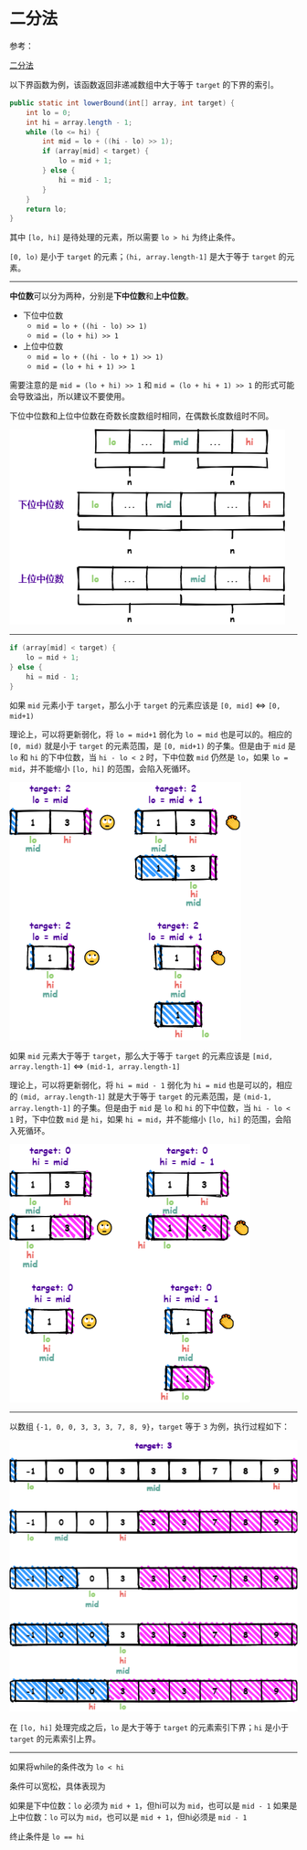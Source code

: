 # 二分法

参考：

[二分法](https://www.zhihu.com/question/36132386)

以下界函数为例，该函数返回非递减数组中大于等于 `target` 的下界的索引。

```java
public static int lowerBound(int[] array, int target) {
    int lo = 0;
    int hi = array.length - 1;
    while (lo <= hi) {
        int mid = lo + ((hi - lo) >> 1);
        if (array[mid] < target) {
            lo = mid + 1;
        } else {
            hi = mid - 1;
        }
    }
    return lo;
}
```

其中 `[lo, hi]` 是待处理的元素，所以需要 `lo > hi` 为终止条件。

`[0, lo)` 是小于 `target` 的元素；`(hi, array.length-1]` 是大于等于 `target` 的元素。

---

**中位数**可以分为两种，分别是**下中位数**和**上中位数**。

- 下位中位数
    - `mid = lo + ((hi - lo) >> 1)`
    - `mid = (lo + hi) >> 1`
- 上位中位数
    - `mid = lo + ((hi - lo + 1) >> 1)`
    - `mid = (lo + hi + 1) >> 1`

需要注意的是 `mid = (lo + hi) >> 1` 和 `mid = (lo + hi + 1) >> 1` 的形式可能会导致溢出，所以建议不要使用。

下位中位数和上位中位数在奇数长度数组时相同，在偶数长度数组时不同。

![二分法-中位数](二分法-中位数.png)

---

```java
if (array[mid] < target) {
    lo = mid + 1;
} else {
    hi = mid - 1;
}
```

如果 `mid` 元素小于 `target`，那么小于 `target` 的元素应该是 `[0, mid]` <=> `[0, mid+1)`

理论上，可以将更新弱化，将 `lo = mid+1` 弱化为 `lo = mid` 也是可以的。相应的 `[0, mid)` 就是小于 `target` 的元素范围，是 `[0, mid+1)` 的子集。但是由于 `mid` 是 `lo` 和 `hi` 的下中位数，当 `hi - lo < 2` 时，下中位数 `mid` 仍然是 `lo`，如果 `lo = mid`，并不能缩小 `[lo, hi]` 的范围，会陷入死循环。

![二分法-lo更新弱化？](二分法-lo更新弱化？.png)

如果 `mid` 元素大于等于 `target`，那么大于等于 `target` 的元素应该是 `[mid, array.length-1]` <=> `(mid-1, array.length-1]`

理论上，可以将更新弱化，将 `hi = mid - 1` 弱化为 `hi = mid` 也是可以的，相应的 `(mid, array.length-1]` 就是大于等于 `target` 的元素范围，是 `(mid-1, array.length-1]` 的子集。但是由于 `mid` 是 `lo` 和 `hi` 的下中位数，当 `hi - lo < 1` 时，下中位数 `mid` 是 `hi`，如果 `hi = mid`，并不能缩小 `[lo, hi]` 的范围，会陷入死循环。

![二分法-hi更新弱化？](二分法-hi更新弱化？.png)

---

以数组 `{-1, 0, 0, 3, 3, 3, 7, 8, 9}`，`target` 等于 `3` 为例，执行过程如下：

![二分法-下界函数](二分法-下界函数.png)

在 `[lo, hi]` 处理完成之后，`lo` 是大于等于 `target` 的元素索引下界；`hi` 是小于 `target` 的元素索引上界。

---

如果将while的条件改为 `lo < hi`

条件可以宽松，具体表现为

如果是下中位数：`lo` 必须为 `mid + 1`，但hi可以为 `mid`，也可以是 `mid - 1`
如果是上中位数：`lo` 可以为 `mid`，也可以是 `mid + 1`，但hi必须是 `mid - 1`

终止条件是 `lo == hi`